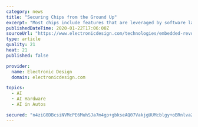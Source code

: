 ```yaml
---
category: news
title: "Securing Chips from the Ground Up"
excerpt: "Most chips include features that are leveraged by software layers to implement security ... and an additional 2X increase in performance gains when optimized for Intel Xeon 9200 Platinum processors. AI applications can be very demanding and compute-intensive. How does Intel DL Boost address that issue? Intel DL Boost follows a long history ..."
publishedDateTime: 2020-01-22T17:06:00Z
sourceUrl: "https://www.electronicdesign.com/technologies/embedded-revolution/article/21121059/securing-chips-from-the-ground-up"
type: article
quality: 21
heat: 21
published: false

provider:
  name: Electronic Design
  domain: electronicdesign.com

topics:
  - AI
  - AI Hardware
  - AI in Autos

secured: "n4ziG0DBcsiNVMcPE6MuhSJa7m4gp+gbkseAQ07VakjgUUMcblgy+oBRnlvaZT1TXInMzgmqu+bZhsZpYet73XaCpTtQHTcAoklQXLHekmL1NEcUfuLq8KVMI2582o1jDuxENed9/laffTIMxegtp+VjAC3O6CWZBu4Fw+X6MRdpUDDm8c9nUtQYPNgfMGqkK99a9e2a1PM2WH1lt9uYB0fkz6aRdIQb6aRg5QQbHmTnFYpQyZEJBZYYQsymyD44AJykiRdMzLtKc+XZK+KMgI/PeRCC6E2CtKJ4/mpq62OHg68tM7tvVu4vBWMPspEGz5L7Xws6eWCJhTMiufDY2sZ1eCsmLspI1UghIfn0lmJpsc4Gg6TlY8vXnFNx928xtCrMiMMYTl94W97QClCtFhW+oyAKb+Z0D9TBwfqmI1oWt3AaHrhR7d5ukkPJyi4WlR9VsCLh6q4ZjJuG8zdtRg==;8A9pbAI7Nu2U2Mkm742qAQ=="
---
```


